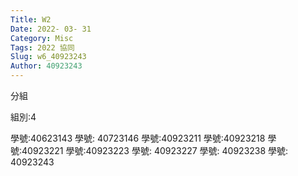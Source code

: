 ```yaml
---
Title: W2
Date: 2022- 03- 31
Category: Misc
Tags: 2022 協同
Slug: w6_40923243
Author: 40923243
---
```

分組
<!-- PELICAN_END_SUMMARY -->
組別:4

學號:40623143 
學號: 40723146
學號:40923211 
學號:40923218 
學號:40923221 
學號:40923223
學號: 40923227 
學號: 40923238 
學號: 40923243 
